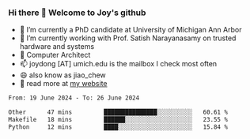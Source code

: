 ### Hi there 👋 Welcome to Joy's github

- 🔭 I’m currently a PhD candidate at University of Michigan Ann Arbor
- 🌱 I’m currently working with Prof. Satish Narayanasamy on trusted hardware and systems
- 👯 Computer Architect
- 📫 joydong [AT] umich.edu is the mailbox I check most often
- 😄 also know as jiao_chew
- 💬 read more at [my website](https://joydddd.github.io/)
<!--START_SECTION:waka-->

```txt
From: 19 June 2024 - To: 26 June 2024

Other      47 mins         ███████████████░░░░░░░░░░   60.61 %
Makefile   18 mins         ██████░░░░░░░░░░░░░░░░░░░   23.55 %
Python     12 mins         ████░░░░░░░░░░░░░░░░░░░░░   15.84 %
```

<!--END_SECTION:waka-->
